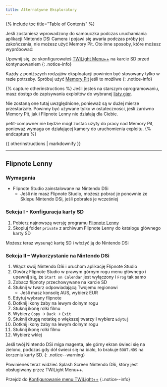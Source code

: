 ```yaml
---
title: Alternatywne Eksploratory
---
```


{% include toc title="Table of Contents" %}

Jeśli zostaniesz wprowadzony do samouczka podczas uruchamiania aplikacji Nintendo DSi Camera i pojawi się awaria podczas próby jej zakończenia, nie możesz użyć Memory Pit. Oto inne sposoby, które możesz wypróbować:

Upewnij się, że skonfigurowałeś [TWiLight Menu++](launching-the-exploit#twilight-menu) na karcie SD przed kontynuowaniem
{: .notice-info}

Każdy z poniższych rodzajów eksploatacji powinien być stosowany tylko w razie potrzeby. Spróbuj użyć [Memory Pit](launching-the-exploit) jeśli to możliwe
{: .notice-info}

{% capture otherinstructions %}
Jeśli jesteś na starszym oprogramowaniu, masz dostęp do zapisywania exploitów do wybranej [listy gier](https://dsibrew.org/wiki/DSi_exploits#DSiWare(True_DSi-Mode)_Exploits).

Nie zostaną one tutaj uwzględnione, ponieważ są w dużej mierze przestarzałe. Powinny być używane tylko w ostateczności, jeśli zarówno Memory Pit, jak i Flipnote Lenny nie działają dla Ciebie.

petit-compwner nie będzie mógł zostać użyty do pracy nad Memory Pit, ponieważ wymaga on działającej kamery do uruchomienia exploitu.
{% endcapture %}

<div class="notice--primary">{{ otherinstructions | markdownify }}</div>

---

## Flipnote Lenny
### Wymagania
- Flipnote Studio zainstalowane na Nintendo DSi
   - Jeśli nie masz Flipnote Studio, możesz pobrać je ponownie ze Sklepu Nintendo DSi, jeśli pobrałeś je wcześniej

### Sekcja I - Konfiguracja karty SD
1. Pobierz najnowszą wersję programu [Flipnote Lenny](https://davejmurphy.com/%CD%A1-%CD%9C%CA%96-%CD%A1/)
1. Skopiuj folder `private` z archiwum Flipnote Lenny do katalogu głównego karty SD

Możesz teraz wysunąć kartę SD i włożyć ją do Nintendo DSi

### Sekcja II – Wykorzystanie na Nintendo DSi

1. Włącz swój Nintendo DSi i uruchom aplikację Flipnote Studio
1. Otwórz Flipnote Studio w prawym górnym rogu menu głównego i upewnij się, że `Start on Calendar` jest wyłączony i `Frog` tak samo
1. Zobacz flipnoty przechowywane na karcie SD
1. Stuknij w twarz odpowiadającą Twojemu regionowi
   - Jeśli masz konsolę AUS, wybierz EUR
1. Edytuj wybrany flipnote
1. Dotknij ikony żaby na lewym dolnym rogu
1. Stuknij ikonę rolki filmu
1. Wybierz `Copy` -> `Back` -> `Exit`
1. Stuknij drugą notatkę o większej twarzy i wybierz `Edytuj`
1. Dotknij ikony żaby na lewym dolnym rogu
1. Stuknij ikonę rolki filmu
1. Wybierz wklej

Jeśli twój Nintendo DSi miga magenta, ale górny ekran świeci się na zielono, podczas gdy dół świeci się na biało, to brakuje `BOOT.NDS` na korzeniu karty SD.
{: .notice--warning}

Powinieneś teraz widzieć Splash Screen Nintendo DSi, który jest obsługiwany przez TWiLight Menu++.

Przejdź do [Konfigurowanie menu TWiLight++](/launching-the-exploit#section-iii---configuring-twilight-menu)
{:.notice--info}
